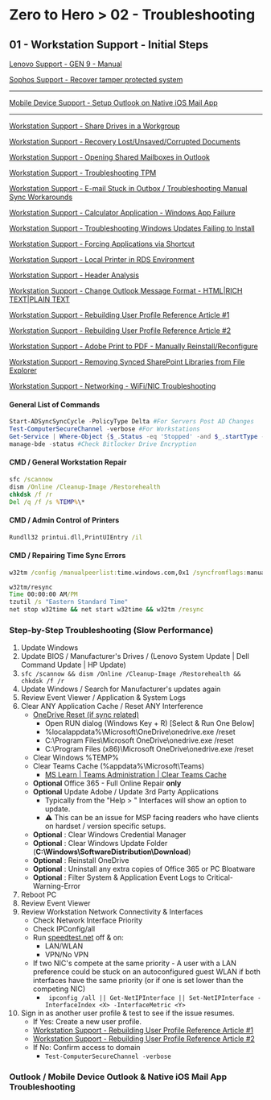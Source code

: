 # Zero to Hero > 02 - Troubleshooting
## 01 - Workstation Support - Initial Steps

[Lenovo Support - GEN 9 - Manual](https://download.lenovo.com/pccbbs/mobiles_pdf/x1_carbon_gen9_x1_yoga_gen6_ug_en.pdf)

[Sophos Support - Recover tamper protected system](https://support.sophos.com/support/s/article/KB-000036125?language=en_US#Recover_registry)

---

[Mobile Device Support - Setup Outlook on Native iOS Mail App](https://support.microsoft.com/en-us/office/set-up-an-outlook-account-on-the-ios-mail-app-7e5b180f-bc8f-45cc-8da1-5cefc1e633d1)

---

[Workstation Support - Share Drives in a Workgroup](https://answers.microsoft.com/en-us/windows/forum/all/share-drives-in-workgroup/74df0b22-373f-4521-9055-eec76bb0f81b)

[Workstation Support - Recovery Lost/Unsaved/Corrupted Documents](https://docs.microsoft.com/en-US/office/troubleshoot/word/recover-lost-unsaved-corrupted-document)

[Workstation Support - Opening Shared Mailboxes in Outlook](https://support.microsoft.com/en-us/office/open-and-use-a-shared-mailbox-in-outlook-d94a8e9e-21f1-4240-808b-de9c9c088afd)

[Workstation Support - Troubleshooting TPM](https://docs.microsoft.com/en-us/windows/security/information-protection/tpm/initialize-and-configure-ownership-of-the-tpm)

[Workstation Support - E-mail Stuck in Outbox / Troubleshooting Manual Sync Workarounds](https://docs.microsoft.com/en-us/outlook/troubleshoot/synchronization/email-stays-in-outbox-until-manually-send-or-receive)

[Workstation Support - Calculator Application - Windows App Failure](https://docs.microsoft.com/en-us/answers/questions/175770/calculator-does-not-open.html)

[Workstation Support - Troubleshooting Windows Updates Failing to Install](https://answers.microsoft.com/en-us/windows/forum/all/windows-wont-finish-installing-updates/58a736f9-4a0b-4ac8-b6c8-b674aec3a83b)

[Workstation Support - Forcing Applications via Shortcut](https://social.technet.microsoft.com/Forums/ie/en-US/8b3013ff-e60f-490b-bbce-ab5e04d60906/how-to-force-shortcut-to-use-ie-when-not-default?forum=ieitpropriorver)

[Workstation Support - Local Printer in RDS Environment](https://www.beaming.co.uk/knowledge-base/techs-using-local-printers-and-drives-in-a-server-connection/)

[Workstation Support - Header Analysis](https://www.gaijin.at/en/infos/e-mail-header-fields)

[Workstation Support - Change Outlook Message Format - HTML|RICH TEXT|PLAIN TEXT](https://support.microsoft.com/en-au/office/change-the-message-format-to-html-rich-text-format-or-plain-text-338a389d-11da-47fe-b693-cf41f792fefa)

[Workstation Support - Rebuilding User Profile Reference Article #1](https://community.spiceworks.com/how_to/121165-re-create-user-profile-windows)

[Workstation Support - Rebuilding User Profile Reference Article #2](https://www.thealfaaz.com/how-to-recreate-a-corrupted-user-profile/)

[Workstation Support - Adobe Print to PDF - Manually Reinstall/Reconfigure](https://helpx.adobe.com/acrobat/kb/add-pdf-printer-manually.html)

[Workstation Support - Removing Synced SharePoint Libraries from File Explorer](https://kb.uwstout.edu/page.php?id=92115)

[Workstation Support - Networking - WiFi/NIC Troubleshooting](https://support.microsoft.com/en-us/windows/fix-wi-fi-connection-issues-in-windows-9424a1f7-6a3b-65a6-4d78-7f07eee84d2c)

#### General List of Commands
```powershell
Start-ADSyncSyncCycle -PolicyType Delta #For Servers Post AD Changes
Test-ComputerSecureChannel -verbose #For Workstations
Get-Service | Where-Object {$_.Status -eq 'Stopped' -and $_.startType -eq 'Automatic'} | #Workstations & Servers
manage-bde -status #Check Bitlocker Drive Encryption
```
#### CMD / General Workstation Repair
```cmd
sfc /scannow
dism /Online /Cleanup-Image /Restorehealth
chkdsk /f /r
Del /q /f /s %TEMP%\*
```
#### CMD / Admin Control of Printers
```cmd
Rundll32 printui.dll,PrintUIEntry /il 
```
#### CMD / Repairing Time Sync Errors
```cmd
w32tm /config /manualpeerlist:time.windows.com,0x1 /syncfromflags:manual /reliable:yes /update

w32tm/resync
Time 00:00:00 AM/PM
tzutil /s "Eastern Standard Time"
net stop w32time && net start w32time && w32tm /resync
```

### Step-by-Step Troubleshooting (Slow Performance)
1. Update Windows
2. Update BIOS / Manufacturer's Drives / (Lenovo System Update | Dell Command Update | HP Update)
3. ```sfc /scannow && dism /Online /Cleanup-Image /Restorehealth && chkdsk /f /r```
4. Update Windows / Search for Manufacturer's updates again
5. Review Event Viewer / Application & System Logs
6. Clear ANY Application Cache / Reset ANY Interference
    - [OneDrive Reset (if sync related)](https://support.microsoft.com/en-us/office/reset-onedrive-34701e00-bf7b-42db-b960-84905399050c)
        - Open RUN dialog (Windows Key + R) [Select & Run One Below]
        - %localappdata%\Microsoft\OneDrive\onedrive.exe /reset
        - C:\Program Files\Microsoft OneDrive\onedrive.exe /reset
        - C:\Program Files (x86)\Microsoft OneDrive\onedrive.exe /reset
    - Clear Windows %TEMP%
    - Clear Teams Cache (%appdata%\Microsoft\Teams)
        - [MS Learn | Teams Administration | Clear Teams Cache](https://learn.microsoft.com/en-us/microsoftteams/troubleshoot/teams-administration/clear-teams-cache)
    - **Optional** Office 365 - Full Online Repair **only**
    - **Optional** Update Adobe / Update 3rd Party Applications
        - Typically from the "Help > " Interfaces will show an option to update.
        - :warning: This can be an issue for MSP facing readers who have clients on hardset / version specific setups. 
    - **Optional** : Clear Windows Credential Manager
    - **Optional** : Clear Windows Update Folder (**C:\Windows\SoftwareDistribution\Download**)
    - **Optional** : Reinstall OneDrive
    - **Optional** : Uninstall any extra copies of Office 365 or PC Bloatware
    - **Optional** : Filter System & Application Event Logs to Critical-Warning-Error
7. Reboot PC
8. Review Event Viewer
9. Review Workstation Network Connectivity & Interfaces
    - Check Network Interface Priority
    - Check IPConfig/all 
    - Run [speedtest.net](speedtest.net) off & on:
        - LAN/WLAN
        - VPN/No VPN
    - If two NIC's compete at the same priority - A user with a LAN preference could be stuck on an autoconfigured guest WLAN if both interfaces have the same priority (or if one is set lower than the competing NIC)
        - ``` ipconfig /all || Get-NetIPInterface || Set-NetIPInterface -InterfaceIndex <X> -InterfaceMetric <Y>```
10. Sign in as another user profile & test to see if the issue resumes.
    - If Yes: Create a new user profile. 
    - [Workstation Support - Rebuilding User Profile Reference Article #1](https://community.spiceworks.com/how_to/121165-re-create-user-profile-windows)
    - [Workstation Support - Rebuilding User Profile Reference Article #2](https://www.thealfaaz.com/how-to-recreate-a-corrupted-user-profile/)
    - If No: Confirm access to domain
        - ```Test-ComputerSecureChannel -verbose```

### Outlook / Mobile Device Outlook & Native iOS Mail App Troubleshooting

